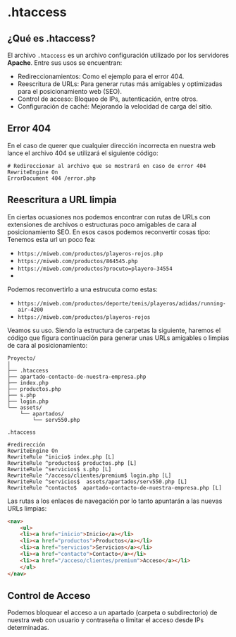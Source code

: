 # .htaccess
## ¿Qué es .htaccess?
El archivo  `.htaccess` es un archivo configuración utilizado por los servidores **Apache**.
Entre sus usos se encuentran:

- Redireccionamientos: Como el ejemplo para el error 404.
- Reescritura de URLs: Para generar rutas más amigables y optimizadas para el posicionamiento web (SEO).
- Control de acceso: Bloqueo de IPs, autenticación, entre otros.
- Configuración de caché: Mejorando la velocidad de carga del sitio.



## Error 404
En el caso de querer que cualquier dirección incorrecta en nuestra web lance el archivo 404 se utilizará el siguiente código:

```htaccess
# Redireccionar al archivo que se mostrará en caso de error 404
RewriteEngine On
ErrorDocument 404 /error.php
```

## Reescritura a URL limpia
En ciertas ocuasiones nos podemos encontrar con rutas de URLs con extensiones de archivos o estructuras poco amigables de cara al posicionamiento SEO.
En esos casos podemos reconvertir cosas tipo:
Tenemos esta url un poco fea:
- `https://miweb.com/productos/playeros-rojos.php`
- `https://miweb.com/productos/864545.php`
- `https://miweb.com/productos?procuto=playero-34554`
- 
Podemos reconvertirlo a una estrucuta como estas:
- `https://miweb.com/productos/deporte/tenis/playeros/adidas/running-air-4200`
- `https://miweb.com/productos/playeros-rojos`

Veamos su uso.
Siendo la estructura de carpetas la siguiente, haremos el código que figura continuación para generar unas URLs amigables o limpias de cara al posicionamiento:

```
Proyecto/
│  
├── .htaccess
├── apartado-contacto-de-nuestra-empresa.php
├── index.php
├── productos.php
├── s.php
├── login.php
└── assets/
    └── apartados/
        └── serv550.php
```
`.htaccess`
```htaccess
#redirección
RewriteEngine On
RewriteRule ^inicio$ index.php [L]
RewriteRule ^productos$ productos.php [L]
RewriteRule ^servicios$ s.php [L]
RewriteRule ^/acceso/clientes/premium$ login.php [L]
RewriteRule ^servicios$  assets/apartados/serv550.php [L]
RewriteRule ^contacto$  apartado-contacto-de-nuestra-empresa.php [L]
```
Las rutas a los enlaces de navegación por lo tanto apuntarán a las nuevas URLs limpias:

```html
<nav>
    <ul>
    <li><a href="inicio">Inicio</a></li>
    <li><a href="productos">Productos</a></li>
    <li><a href="servicios">Servicios</a></li>
    <li><a href="contacto">Contacto</a></li>
    <li><a href="/acceso/clientes/premium">Acceso</a></li>
    </ul>
</nav>
```



## Control de Acceso
Podemos bloquear el acceso a un apartado (carpeta o subdirectorio) de nuestra web con usuario y contraseña o limitar el acceso desde IPs determinadas.



